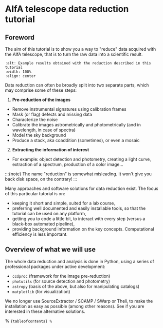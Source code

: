 # AIfA telescope data reduction tutorial

## Foreword


The aim of this tutorial is to show you a way to "reduce" data acquired with the AIfA telescope, that is to turn the raw data into a scientific result.


```{image} ./figures/results_teaser.png
:alt: Example results obtained with the reduction described in this tutorial
:width: 100%
:align: center
```


Data reduction can often be broadly split into two separate parts, which may comprise some of these steps: 

1) **Pre-reduction of the images**
 * Remove instrumental signatures using calibration frames
 * Mask (or flag) defects and missing data
 * Characterize the noise
 * Calibrate the images astrometrically and photometrically (and in wavelength, in case of spectra)
 * Model the sky background
 * Produce a stack, aka coaddition (sometimes), or even a mosaic


2) **Extracting the information of interest**
 * For example: object detection and photometry, creating a light curve, extraction of a spectrum, production of a color image...

:::{note}
The name "reduction" is somewhat misleading. It won't give you back disk space, on the contrary!
:::

Many approaches and software solutions for data reduction exist. The focus of this particular tutorial is on:
* keeping it short and simple, suited for a lab course,
* preferring well documented and easily installable tools, so that the tutorial can be used on any platform,
* getting you to code a little bit, to interact with every step (versus a black-box automated pipeline),
* providing background information on the key concepts. Computational efficiency is less important.


## Overview of what we will use

The whole data reduction and analysis is done in Python, using a series of professional packages under active development:

* `ccdproc` (framework for the image pre-reduction)
* `photutils` (for source detection and photometry)
* `astropy` (basis of the above, but also for manipulating catalogs)
* `matplotlib` (for visualization)

We no longer use SourceExtractor / SCAMP / SWarp or Theli, to make the installation as easy as possible (among other reasons). See [](more.md) if you are interested in these alternative solutions.


% ```{tableofcontents}
% ```
